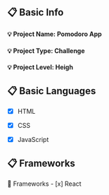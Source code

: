 ## :clipboard: Basic Info

#### :bulb: Project Name: **Pomodoro App**

#### :bulb: Project Type: **Challenge**

#### :bulb: Project Level: **Heigh**


## :clipboard: Basic Languages
 - [x] HTML
 - [x] CSS
 - [x] JavaScript


## :clipboard: Frameworks
   :pushpin: Frameworks
     - [x] React
